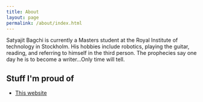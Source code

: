 ```yaml
---
title: About
layout: page
permalink: /about/index.html
---
```

<!--![Profile Image]({{ site.picture }})
<a class="link" href="{{ site.url }}/about">
	<img class="selfie" alt="{{ site.name }}" src="{{ site.picture }}"
	/>
</a>
-->
            

<p>Satyajit Bagchi is currently a Masters student at the Royal Institute of technology in Stockholm. His hobbies include robotics, playing the guitar, reading, and referring to himself in the third person. The prophecies say one day he is to become a writer...Only time will tell.</p>

<!--
<h2>Skills</h2>

<ul class="skill-list">
	<li>Python</li>
	<li>Scrum and Kanban</li>
	
</ul>
-->
<h2>Stuff I'm proud of</h2>

<ul>
	<li><a href="https://github.com/sleeping-bag/sleeping-bag.github.com">This website</a></li>
</ul>

